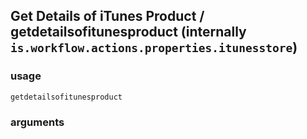 
## Get Details of iTunes Product / getdetailsofitunesproduct (internally `is.workflow.actions.properties.itunesstore`)


### usage
`getdetailsofitunesproduct `

### arguments


